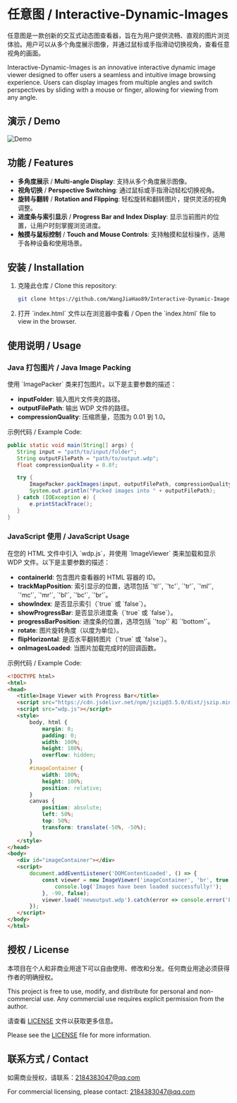
# 任意图 / Interactive-Dynamic-Images

任意图是一款创新的交互式动态图查看器，旨在为用户提供流畅、直观的图片浏览体验。用户可以从多个角度展示图像，并通过鼠标或手指滑动切换视角，查看任意视角的画面。

Interactive-Dynamic-Images is an innovative interactive dynamic image viewer designed to offer users a seamless and intuitive image browsing experience. Users can display images from multiple angles and switch perspectives by sliding with a mouse or finger, allowing for viewing from any angle.

## 演示 / Demo

![Demo](demo.gif)

## 功能 / Features
- **多角度展示** / **Multi-angle Display**: 支持从多个角度展示图像。
- **视角切换** / **Perspective Switching**: 通过鼠标或手指滑动轻松切换视角。
- **旋转与翻转** / **Rotation and Flipping**: 轻松旋转和翻转图片，提供灵活的视角调整。
- **进度条与索引显示** / **Progress Bar and Index Display**: 显示当前图片的位置，让用户时刻掌握浏览进度。
- **触摸与鼠标控制** / **Touch and Mouse Controls**: 支持触摸和鼠标操作，适用于各种设备和使用场景。

## 安装 / Installation

1. 克隆此仓库 / Clone this repository:
     ``` bash
    git clone https://github.com/WangJiaHao89/Interactive-Dynamic-Images.git
     ``` 

2. 打开 \`index.html\` 文件以在浏览器中查看 / Open the \`index.html\` file to view in the browser.

## 使用说明 / Usage

### Java 打包图片 / Java Image Packing

使用 \`ImagePacker\` 类来打包图片。以下是主要参数的描述：

- **inputFolder**: 输入图片文件夹的路径。
- **outputFilePath**: 输出 WDP 文件的路径。
- **compressionQuality**: 压缩质量，范围为 0.01 到 1.0。

示例代码 / Example Code:
 ``` java
public static void main(String[] args) {
    String input = "path/to/input/folder";
    String outputFilePath = "path/to/output.wdp";
    float compressionQuality = 0.8f;

    try {
        ImagePacker.packImages(input, outputFilePath, compressionQuality);
        System.out.println("Packed images into " + outputFilePath);
    } catch (IOException e) {
        e.printStackTrace();
    }
}
 ``` 

### JavaScript 使用 / JavaScript Usage

在您的 HTML 文件中引入 \`wdp.js\`，并使用 \`ImageViewer\` 类来加载和显示 WDP 文件。以下是主要参数的描述：

- **containerId**: 包含图片查看器的 HTML 容器的 ID。
- **trackMapPosition**: 索引显示的位置，选项包括 \`'tl'\`, \`'tc'\`, \`'tr'\`, \`'ml'\`, \`'mc'\`, \`'mr'\`, \`'bl'\`, \`'bc'\`, \`'br'\`。
- **showIndex**: 是否显示索引（\`true\` 或 \`false\`）。
- **showProgressBar**: 是否显示进度条（\`true\` 或 \`false\`）。
- **progressBarPosition**: 进度条的位置，选项包括 \`'top'\` 和 \`'bottom'\`。
- **rotate**: 图片旋转角度（以度为单位）。
- **flipHorizontal**: 是否水平翻转图片（\`true\` 或 \`false\`）。
- **onImagesLoaded**: 当图片加载完成时的回调函数。

示例代码 / Example Code:
 ``` html
<!DOCTYPE html>
<html>
<head>
    <title>Image Viewer with Progress Bar</title>
    <script src="https://cdn.jsdelivr.net/npm/jszip@3.5.0/dist/jszip.min.js"></script>
    <script src="wdp.js"></script>
    <style>
        body, html {
            margin: 0;
            padding: 0;
            width: 100%;
            height: 100%;
            overflow: hidden;
        }
        #imageContainer {
            width: 100%;
            height: 100%;
            position: relative;
        }
        canvas {
            position: absolute;
            left: 50%;
            top: 50%;
            transform: translate(-50%, -50%);
        }
    </style>
</head>
<body>
    <div id="imageContainer"></div>
    <script>
        document.addEventListener('DOMContentLoaded', () => {
            const viewer = new ImageViewer('imageContainer', 'br', true, true, 'bottom', () => {
                console.log('Images have been loaded successfully!');
            }, -90, false);
            viewer.load('newoutput.wdp').catch(error => console.error('Error loading .wdp file:', error));
        });
    </script>
</body>
</html>
 ``` 

## 授权 / License

本项目在个人和非商业用途下可以自由使用、修改和分发。任何商业用途必须获得作者的明确授权。

This project is free to use, modify, and distribute for personal and non-commercial use. Any commercial use requires explicit permission from the author.

请查看 [LICENSE](https://github.com/WangJiaHao89/Interactive-Dynamic-Images/blob/main/LICENSE) 文件以获取更多信息。

Please see the [LICENSE](https://github.com/WangJiaHao89/Interactive-Dynamic-Images/blob/main/LICENSE) file for more information.


## 联系方式 / Contact

如需商业授权，请联系：[2184383047@qq.com](mailto:2184383047@qq.com)

For commercial licensing, please contact: [2184383047@qq.com](mailto:2184383047@qq.com)
